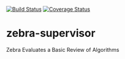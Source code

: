 [![Build Status](https://travis-ci.org/Czocher/zebra-supervisor.svg?branch=master)](https://travis-ci.org/Czocher/zebra-supervisor)
[![Coverage Status](https://coveralls.io/repos/github/Czocher/zebra-supervisor/badge.svg?branch=master)](https://coveralls.io/github/Czocher/zebra-supervisor?branch=master)

zebra-supervisor
=====

Zebra Evaluates a Basic Review of Algorithms
